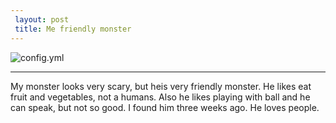 ```yaml
---
 layout: post
 title: Me friendly monster
---
```


![config.yml](http://ct4.ru/wp-content/uploads/2013/11/Novyiy-tochechnyiy-risunok3-770x432.jpg)


___


My monster looks very scary, but heis very friendly monster. He likes eat fruit and vegetables, not a humans. Also he likes playing with ball and he can speak, but not so good. I found him three weeks ago. He loves people.  
